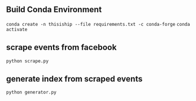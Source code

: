 ## Build Conda Environment
`conda create -n thisiship --file requirements.txt -c conda-forge`
`conda activate`

## scrape events from facebook
`python scrape.py`

## generate index from scraped events
`python generator.py`
